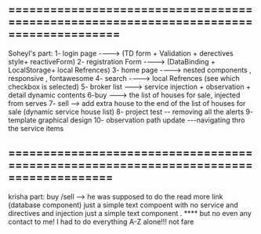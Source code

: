 ======================================================================================
-------------------------------------------------------------------------------------
Soheyl's part:
 1- login page  ----> (TD form + Validation + derectives style+ reactiveForm)
 2- registration Form  ----> (DataBinding + LocalStorage+ local Refrences)
 3- home page ----> nested components , responsive , fontawesome
 4- search ----> local Refrences (see which checkbox is selected)
 5- broker list ---> service injection + observation + detail dynamic contents
 6-buy ---> the list of houses for sale, injected from serves
 7- sell --> add extra house to the end of the list of houses for sale (dynamic service house list)
 8- project test -- removing all the alerts
 9- template graphical design
 10- observation path update ---navigating thro the service items
 
=====================================================================================
-------------------------------------------------------------------------------------
krisha part:
buy /sell --> he was supposed to do the read more link (database component) just a simple text compoent with no service and directives and injection just a simple text component . **** but no even any contact to me! I had to do everything A-Z alone!!! not fare
